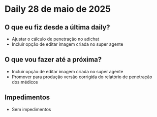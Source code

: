 # Daily 28 de maio de 2025

## O que eu fiz desde a última daily?

- Ajustar o cálculo de penetração no adichat
- Incluir opção de editar imagem criada no super agente

## O que vou fazer até a próxima?

- Incluir opção de editar imagem criada no super agente
- Promover para produção versão corrigida do relatório de penetração dos médicos

## Impedimentos
- Sem impedimentos
